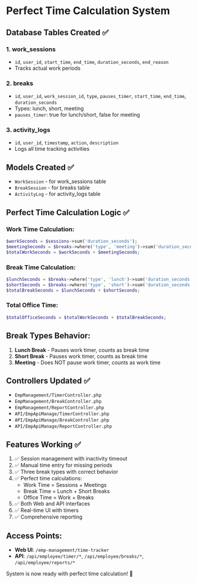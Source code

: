 # Perfect Time Calculation System

## Database Tables Created ✅

### 1. work_sessions
- `id`, `user_id`, `start_time`, `end_time`, `duration_seconds`, `end_reason`
- Tracks actual work periods

### 2. breaks  
- `id`, `user_id`, `work_session_id`, `type`, `pauses_timer`, `start_time`, `end_time`, `duration_seconds`
- Types: lunch, short, meeting
- `pauses_timer`: true for lunch/short, false for meeting

### 3. activity_logs
- `id`, `user_id`, `timestamp`, `action`, `description`
- Logs all time tracking activities

## Models Created ✅

- `WorkSession` - for work_sessions table
- `BreakSession` - for breaks table  
- `ActivityLog` - for activity_logs table

## Perfect Time Calculation Logic ✅

### Work Time Calculation:
```php
$workSeconds = $sessions->sum('duration_seconds');
$meetingSeconds = $breaks->where('type', 'meeting')->sum('duration_seconds');
$totalWorkSeconds = $workSeconds + $meetingSeconds;
```

### Break Time Calculation:
```php
$lunchSeconds = $breaks->where('type', 'lunch')->sum('duration_seconds');
$shortSeconds = $breaks->where('type', 'short')->sum('duration_seconds');
$totalBreakSeconds = $lunchSeconds + $shortSeconds;
```

### Total Office Time:
```php
$totalOfficeSeconds = $totalWorkSeconds + $totalBreakSeconds;
```

## Break Types Behavior:

1. **Lunch Break** - Pauses work timer, counts as break time
2. **Short Break** - Pauses work timer, counts as break time  
3. **Meeting** - Does NOT pause work timer, counts as work time

## Controllers Updated ✅

- `EmpManagement/TimerController.php`
- `EmpManagement/BreakController.php`
- `EmpManagement/ReportController.php`
- `API/EmpApiManage/TimerController.php`
- `API/EmpApiManage/BreakController.php`
- `API/EmpApiManage/ReportController.php`

## Features Working ✅

1. ✅ Session management with inactivity timeout
2. ✅ Manual time entry for missing periods
3. ✅ Three break types with correct behavior
4. ✅ Perfect time calculations:
   - Work Time = Sessions + Meetings
   - Break Time = Lunch + Short Breaks
   - Office Time = Work + Breaks
5. ✅ Both Web and API interfaces
6. ✅ Real-time UI with timers
7. ✅ Comprehensive reporting

## Access Points:

- **Web UI**: `/emp-management/time-tracker`
- **API**: `/api/employee/timer/*`, `/api/employee/breaks/*`, `/api/employee/reports/*`

System is now ready with perfect time calculation! 🎯